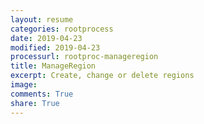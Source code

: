 ```yaml
---
layout: resume
categories: rootprocess
date: 2019-04-23
modified: 2019-04-23
processurl: rootproc-manageregion
title: ManageRegion
excerpt: Create, change or delete regions
image: 
comments: True
share: True
---
```

